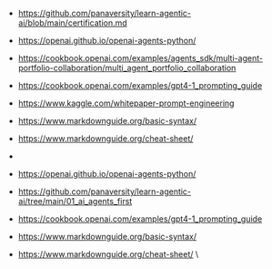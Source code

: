 - https://github.com/panaversity/learn-agentic-ai/blob/main/certification.md
- https://openai.github.io/openai-agents-python/
- https://cookbook.openai.com/examples/agents_sdk/multi-agent-portfolio-collaboration/multi_agent_portfolio_collaboration
- https://cookbook.openai.com/examples/gpt4-1_prompting_guide
- https://www.kaggle.com/whitepaper-prompt-engineering
- https://www.markdownguide.org/basic-syntax/
- https://www.markdownguide.org/cheat-sheet/
- 



- https://openai.github.io/openai-agents-python/
- https://github.com/panaversity/learn-agentic-ai/tree/main/01_ai_agents_first
- https://cookbook.openai.com/examples/gpt4-1_prompting_guide
- https://www.markdownguide.org/basic-syntax/
- https://www.markdownguide.org/cheat-sheet/
\